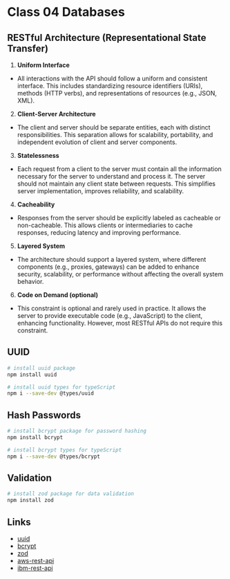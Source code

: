 # Class 04 Databases

## RESTful Architecture (Representational State Transfer)

1. **Uniform Interface**

- All interactions with the API should follow a uniform and consistent interface. This includes standardizing resource identifiers (URIs), methods (HTTP verbs), and representations of resources (e.g., JSON, XML).

2. **Client-Server Architecture**

- The client and server should be separate entities, each with distinct responsibilities. This separation allows for scalability, portability, and independent evolution of client and server components.

3. **Statelessness**

- Each request from a client to the server must contain all the information necessary for the server to understand and process it. The server should not maintain any client state between requests. This simplifies server implementation, improves reliability, and scalability.

4. **Cacheability**

- Responses from the server should be explicitly labeled as cacheable or non-cacheable. This allows clients or intermediaries to cache responses, reducing latency and improving performance.

5. **Layered System**

- The architecture should support a layered system, where different components (e.g., proxies, gateways) can be added to enhance security, scalability, or performance without affecting the overall system behavior.

6. **Code on Demand (optional)**

- This constraint is optional and rarely used in practice. It allows the server to provide executable code (e.g., JavaScript) to the client, enhancing functionality. However, most RESTful APIs do not require this constraint.

## UUID

```bash
# install uuid package
npm install uuid

# install uuid types for typeScript
npm i --save-dev @types/uuid
```

## Hash Passwords

```bash
# install bcrypt package for password hashing
npm install bcrypt

# install bcrypt types for typeScript
npm i --save-dev @types/bcrypt
```

## Validation

```bash
# install zod package for data validation
npm install zod
```

## Links

- [uuid](https://www.npmjs.com/package/uuid)
- [bcrypt](https://www.npmjs.com/package/bcrypt)
- [zod](https://zod.dev/)
- [aws-rest-api](https://aws.amazon.com/pt/what-is/restful-api/)
- [ibm-rest-api](https://www.ibm.com/br-pt/topics/rest-apis)
